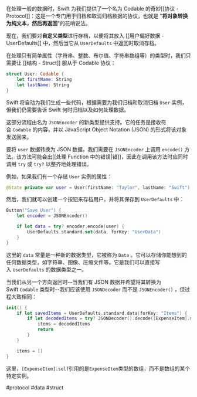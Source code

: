 在处理一般的数据时，Swift 为我们提供了一个名为 Codable 的奇妙[[协议 - Protocol]]：这是一个专门用于归档和取消归档数据的协议，也就是 "**将对象转换为纯文本，然后再返回**"的花哨说法。

现在，我们要对**自定义类型**进行存档，以便将其放入 [[用户偏好数据 - UserDefaults]] 中，然后当它从 `UserDefaults` 中返回时取消存档。

在处理只有简单属性（字符串、整数、布尔值、字符串数组等）的类型时，我们只需要让 [[结构 - Struct]] 服从于 Codable 协议：

```swift
struct User: Codable {
    let firstName: String
    let lastName: String
}
```

Swift 将自动为我们生成一些代码，根据需要为我们归档和取消归档 `User` 实例，但我们仍需要告诉 Swift 何时归档以及如何处理数据。

这部分流程由名为 `JSONEncoder` 的新类型提供支持。它的任务是接收符合 `Codable` 的内容，并以 JavaScript Object Notation (JSON) 的形式将该对象发送回来。

要将 `user` 数据转换为 JSON 数据，我们需要在 `JSONEncoder` 上调用 `encode()` 方法。该方法可能会出[[处理 Function 中的错误|错]]，因此在调用该方法时应同时调用 `try` 或 `try?` 以整齐地处理错误。

例如，如果我们有一个存储 `User` 实例的属性：

```swift
@State private var user = User(firstName: "Taylor", lastName: "Swift")
```

然后，我们就可以创建一个按钮来存档用户，并将其保存到 `UserDefaults` 中：

```swift
Button("Save User") {
    let encoder = JSONEncoder()

    if let data = try? encoder.encode(user) {
        UserDefaults.standard.set(data, forKey: "UserData")
    }
}
```

这里的 `data` 常量是一种新的数据类型，它被称为 `Data` 。它可以存储你能想到的任何数据类型，如字符串、图像、压缩文件等。它是我们可以直接写入 `UserDefaults` 的数据类型之一。

当我们从另一个方向返回时--当我们有 JSON 数据并希望将其转换为 Swift `Codable` 类型时--我们应该使用 `JSONDecoder` 而不是 `JSONEncoder()` ，但过程大致相同：

```swift
init() {
    if let savedItems = UserDefaults.standard.data(forKey: "Items") {
        if let decodedItems = try? JSONDecoder().decode([ExpenseItem].self, from: savedItems) {
            items = decodedItems
            return
        }
    }

    items = []
}
```

这里，`[ExpenseItem].self`引用的是`ExpenseItem`类型的数组，而不是数组的某个特定实例。

#protocol #data #struct 